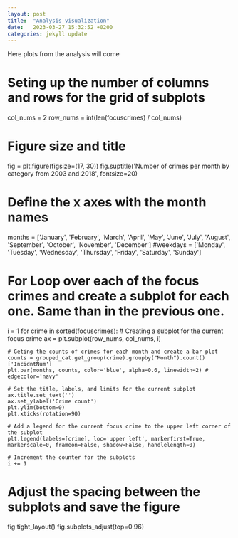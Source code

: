 ```yaml
---
layout: post
title:  "Analysis visualization"
date:   2023-03-27 15:32:52 +0200
categories: jekyll update
---
```

Here plots from the analysis will come
# Seting up the number of columns and rows for the grid of subplots
col_nums = 2
row_nums = int(len(focuscrimes) / col_nums)

# Figure size and title
fig = plt.figure(figsize=(17, 30))
fig.suptitle('Number of crimes per month by category from 2003 and 2018', fontsize=20)

# Define the x axes with the month names
months = ['January', 'February', 'March', 'April', 'May', 'June', 'July',
          'August', 'September', 'October', 'November', 'December']
#weekdays = ['Monday', 'Tuesday', 'Wednesday', 'Thursday', 'Friday', 'Saturday', 'Sunday']

# For Loop over each of the focus crimes and create a subplot for each one. Same than in the previous one.
i = 1
for crime in sorted(focuscrimes):
    # Creating a subplot for the current focus crime
    ax = plt.subplot(row_nums, col_nums, i)

    # Geting the counts of crimes for each month and create a bar plot
    counts = grouped_cat.get_group(crime).groupby("Month").count()['IncidntNum']
    plt.bar(months, counts, color='blue', alpha=0.6, linewidth=2) # edgecolor='navy'

    # Set the title, labels, and limits for the current subplot
    ax.title.set_text('')
    ax.set_ylabel('Crime count')
    plt.ylim(bottom=0)
    plt.xticks(rotation=90)

    # Add a legend for the current focus crime to the upper left corner of the subplot
    plt.legend(labels=[crime], loc='upper left', markerfirst=True, markerscale=0, frameon=False, shadow=False, handlelength=0)

    # Increment the counter for the subplots
    i += 1

# Adjust the spacing between the subplots and save the figure
fig.tight_layout()
fig.subplots_adjust(top=0.96)
